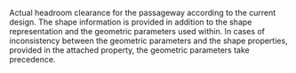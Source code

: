 Actual headroom clearance for the passageway according to the current design.
The shape information is provided in addition to the shape representation and the geometric parameters used within. In cases of inconsistency between the geometric parameters and the shape properties, provided in the attached property, the geometric parameters take precedence.
